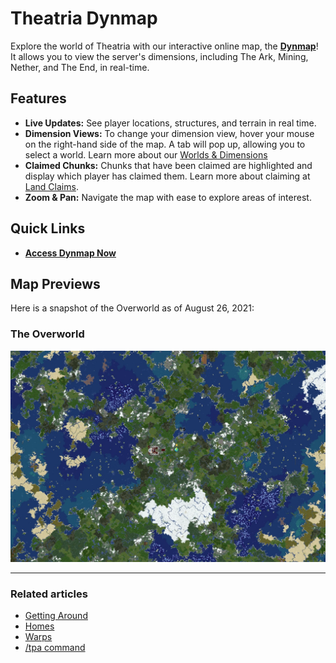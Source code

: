 # Theatria Dynmap

Explore the world of Theatria with our interactive online map, the **[Dynmap](https://map.playtheatria.com)**! It allows you to view the server's dimensions, including The Ark, Mining, Nether, and The End, in real-time.

## Features
- **Live Updates:** See player locations, structures, and terrain in real time.
- **Dimension Views:** To change your dimension view, hover your mouse on the right-hand side of the map. A tab will pop up, allowing you to select a world. Learn more about our [Worlds & Dimensions](../gameplay-features/worlds-dimensions.md)
- **Claimed Chunks:** Chunks that have been claimed are highlighted and display which player has claimed them. Learn more about claiming at [Land Claims](../gameplay-features/land-claiming.md).
- **Zoom & Pan:** Navigate the map with ease to explore areas of interest.

## Quick Links
- **[Access Dynmap Now](https://map.playtheatria.com)**

## Map Previews
Here is a snapshot of the Overworld as of August 26, 2021:

### The Overworld
![The Ark 8/26/2021](<../.gitbook/assets/Capture%20(8).PNG>)

---

### Related articles

- [Getting Around](./README.md)
- [Homes](./homes.md)
- [Warps](./warps.md)
- [/tpa command](./tpa.md)